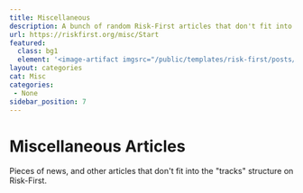 ```yaml
---
title: Miscellaneous
description: A bunch of random Risk-First articles that don't fit into the category structure.
url: https://riskfirst.org/misc/Start
featured: 
  class: bg1
  element: '<image-artifact imgsrc="/public/templates/risk-first/posts/tape-measure.svg">Miscellaneous</image-artifact>'
layout: categories
cat: Misc
categories:
 - None
sidebar_position: 7
---
```


# Miscellaneous Articles

Pieces of news, and other articles that don't fit into the "tracks" structure on Risk-First.